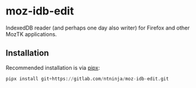 # moz-idb-edit

IndexedDB reader (and perhaps one day also writer) for Firefox and other MozTK applications.

## Installation

Recommended installation is via [pipx](https://pypa.github.io/pipx/):

```py
pipx install git+https://gitlab.com/ntninja/moz-idb-edit.git
```